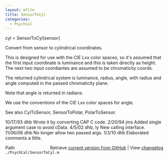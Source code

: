 ```yaml
---
layout: mfile
title: SensorToCyl
categories:
  - PsychCal
---
```


cyl = SensorToCyl\(sensor\)

Convert from sensor to cylindrical coordinates.

This is designed for use with the CIE Lxx color
spaces, so it's assumed that the first input
coordinate is luminance and this is taken directly
as height.  The next two input coordiantes are
assumed to be chromaticity coords.

The returned cylindrical system is luminance, radius, angle,
with radius and angle computed in the passed chromaticity plane.

Note that angle is returned in radians.

We use the conventions of the CIE Lxx color spaces
for angle.

See also CylToSensor, SensorToPolar, PolarToSensor.

10/17/93  dhb   Wrote it by converting CAP C code.
2/20/94   jms   Added single argument case to avoid cData.
4/5/02    dhb, ly  New calling interface.
11/06/06  dhb   No longer allow two passed args.
1/3/10    dhb   Elaborated comments a little.


<div class="code_header" style="text-align:right;">
  <span style="float:left;">Path&nbsp;&nbsp;</span> <span class="counter">Retrieve <a href=
  "https://raw.github.com/Psychtoolbox-3/Psychtoolbox-3/beta/./PsychCal/SensorToCyl.m">current version from GitHub</a> | View <a href=
  "https://github.com/Psychtoolbox-3/Psychtoolbox-3/commits/beta/./PsychCal/SensorToCyl.m">changelog</a></span>
</div>
<div class="code">
  <code>./PsychCal/SensorToCyl.m</code>
</div>
